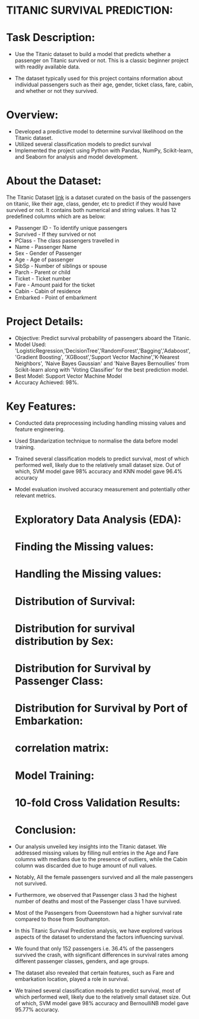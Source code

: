 # TITANIC SURVIVAL PREDICTION:

# Task Description:

* Use the Titanic dataset to build a model that predicts whether a passenger on Titanic survived or not. This is a classic beginner project with readily available data.

* The dataset typically used for this project contains nformation about individual passengers such as their age, gender, ticket class, fare, cabin, and whether or not they survived.

# Overview:
- Developed a predictive model to determine survival likelihood on the Titanic dataset.
- Utilized several classification models to predict survival
- Implemented the project using Python with Pandas, NumPy, Scikit-learn, and Seaborn for analysis and model development.

# About the Dataset:

The Titanic Dataset [link](https://www.kaggle.com/datasets/brendan45774/test-file) is a dataset curated on the basis of the passengers on titanic, like their age, class, gender, etc to predict if they would have survived or not. It contains both numerical and string values. It has 12 predefined columns which are as below:
- Passenger ID - To identify unique passengers
- Survived - If they survived or not
- PClass - The class passengers travelled in
- Name - Passenger Name
- Sex - Gender of Passenger
- Age - Age of passenger
- SibSp - Number of siblings or spouse
- Parch - Parent or child
- Ticket - Ticket number
- Fare - Amount paid for the ticket
- Cabin - Cabin of residence
- Embarked - Point of embarkment

# Project Details:
- Objective: Predict survival probability of passengers aboard the Titanic.
- Model Used: 'LogisticRegression,'DecisionTree','RandomForest','Bagging','Adaboost', 'Gradient Boosting', 'XGBoost','Support Vector Machine','K-Nearest Neighbors',  'Naive Bayes Gaussian' and 'Naive Bayes Bernoullies' from Scikit-learn along with 'Voting Classifier' for the best prediction model.
- Best Model: Support Vector Machine Model
- Accuracy Achieved: 98%.

# Key Features:
- Conducted data preprocessing including handling missing values and feature engineering.
- Used Standarization technique to normalise the data before model training.
- Trained several classification models to predict survival, most of which performed well, likely due to the relatively small dataset size. Out of which, SVM model gave 98% accuracy and KNN model gave 96.4% accuracy
- Model evaluation involved accuracy measurement and potentially other relevant metrics.


  # Exploratory Data Analysis (EDA):

  # Finding the Missing values:


  # Handling the Missing values:

  # Distribution of Survival:

  # Distribution for survival distribution by Sex:


  # Distribution for Survival by Passenger Class:

  # Distribution for Survival by Port of Embarkation:

  # correlation matrix:


  # Model Training:


  # 10-fold Cross Validation Results:


  # Conclusion:
- Our analysis unveiled key insights into the Titanic dataset. We addressed missing values by filling null entries in the Age and Fare columns with medians due to the presence of outliers, while the Cabin column was discarded due to huge amount of null values.
- Notably, All the female passengers survived and all the male passengers not survived. 
- Furthermore, we observed that Passenger class 3 had the highest number of deaths and most of the Passenger class 1 have survived.
- Most of the Passengers from Queenstown had a higher survival rate compared to those from Southampton.
- In this Titanic Survival Prediction analysis, we have explored various aspects of the dataset to understand the factors influencing survival. 
- We found that only 152 passengers i.e. 36.4% of the passengers survived the crash, with significant differences in survival rates among different passenger classes, genders, and age groups. 
- The dataset also revealed that certain features, such as Fare and embarkation location, played a role in survival. 
- We trained several classification models to predict survival, most of which performed well, likely due to the relatively small dataset size. Out of which, SVM model gave 98% accuracy and BernoulliNB model gave 95.77% accuracy.
